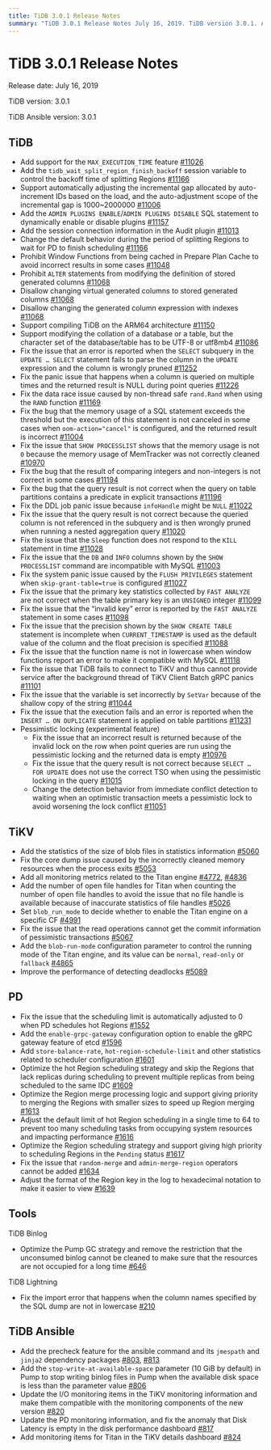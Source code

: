 ```yaml
---
title: TiDB 3.0.1 Release Notes
summary: "TiDB 3.0.1 Release Notes July 16, 2019. TiDB version 3.0.1. Add support for MAX_EXECUTION_TIME feature. Support auto-adjustment of incremental gap for auto-increment IDs. Add ADMIN PLUGINS ENABLE/DISABLE SQL statement. Prohibit Window Functions from being cached in Prepare Plan Cache. Fix various bugs and issues. TiKV: Add statistics of blob file size. Fix core dump issue. PD: Add enable-grpc-gateway configuration option. Optimize hot Region scheduling strategy. Tools: TiDB Binlog - Optimize Pump GC strategy. TiDB Lightning - Fix import error. TiDB Ansible - Add precheck feature, update monitoring information."
---
```


# TiDB 3.0.1 Release Notes

Release date: July 16, 2019

TiDB version: 3.0.1

TiDB Ansible version: 3.0.1

## TiDB

+ Add support for the `MAX_EXECUTION_TIME` feature [#11026](https://github.com/pingcap/tidb/pull/11026)
+ Add the `tidb_wait_split_region_finish_backoff` session variable to control the backoff time of splitting Regions [#11166](https://github.com/pingcap/tidb/pull/11166)
+ Support automatically adjusting the incremental gap allocated by auto-increment IDs based on the load, and the auto-adjustment scope of the incremental gap is 1000~2000000 [#11006](https://github.com/pingcap/tidb/pull/11006)
+ Add the `ADMIN PLUGINS ENABLE`/`ADMIN PLUGINS DISABLE` SQL statement to dynamically enable or disable plugins [#11157](https://github.com/pingcap/tidb/pull/11157)
+ Add the session connection information in the Audit plugin [#11013](https://github.com/pingcap/tidb/pull/11013)
+ Change the default behavior during the period of splitting Regions to wait for PD to finish scheduling [#11166](https://github.com/pingcap/tidb/pull/11166)
+ Prohibit Window Functions from being cached in Prepare Plan Cache to avoid incorrect results in some cases [#11048](https://github.com/pingcap/tidb/pull/11048)
+ Prohibit `ALTER` statements from modifying the definition of stored generated columns [#11068](https://github.com/pingcap/tidb/pull/11068)
+ Disallow changing virtual generated columns to stored generated columns [#11068](https://github.com/pingcap/tidb/pull/11068)
+ Disallow changing the generated column expression with indexes [#11068](https://github.com/pingcap/tidb/pull/11068)
+ Support compiling TiDB on the ARM64 architecture [#11150](https://github.com/pingcap/tidb/pull/11150)
+ Support modifying the collation of a database or a table, but the character set of the database/table has to be UTF-8 or utf8mb4 [#11086](https://github.com/pingcap/tidb/pull/11086)
+ Fix the issue that an error is reported when the `SELECT` subquery in the `UPDATE … SELECT` statement fails to parse the column in the `UPDATE` expression and the column is wrongly pruned [#11252](https://github.com/pingcap/tidb/pull/11252)
+ Fix the panic issue that happens when a column is queried on multiple times and the returned result is NULL during point queries [#11226](https://github.com/pingcap/tidb/pull/11226)
+ Fix the data race issue caused by non-thread safe `rand.Rand` when using the `RAND` function [#11169](https://github.com/pingcap/tidb/pull/11169)
+ Fix the bug that the memory usage of a SQL statement exceeds the threshold but the execution of this statement is not canceled in some cases when `oom-action="cancel"` is configured, and the returned result is incorrect [#11004](https://github.com/pingcap/tidb/pull/11004)
+ Fix the issue that `SHOW PROCESSLIST` shows that the memory usage is not `0` because the memory usage of MemTracker was not correctly cleaned [#10970](https://github.com/pingcap/tidb/pull/10970)
+ Fix the bug that the result of comparing integers and non-integers is not correct in some cases [#11194](https://github.com/pingcap/tidb/pull/11194)
+ Fix the bug that the query result is not correct when the query on table partitions contains a predicate in explicit transactions [#11196](https://github.com/pingcap/tidb/pull/11196)
+ Fix the DDL job panic issue because `infoHandle` might be `NULL` [#11022](https://github.com/pingcap/tidb/pull/11022)
+ Fix the issue that the query result is not correct because the queried column is not referenced in the subquery and is then wrongly pruned when running a nested aggregation query [#11020](https://github.com/pingcap/tidb/pull/11020)
+ Fix the issue that the `Sleep` function does not respond to the `KILL` statement in time [#11028](https://github.com/pingcap/tidb/pull/11028)
+ Fix the issue that the `DB` and `INFO` columns shown by the `SHOW PROCESSLIST` command are incompatible with MySQL [#11003](https://github.com/pingcap/tidb/pull/11003)
+ Fix the system panic issue caused by the `FLUSH PRIVILEGES` statement when `skip-grant-table=true` is configured [#11027](https://github.com/pingcap/tidb/pull/11027)
+ Fix the issue that the primary key statistics collected by `FAST ANALYZE` are not correct when the table primary key is an `UNSIGNED` integer [#11099](https://github.com/pingcap/tidb/pull/11099)
+ Fix the issue that the “invalid key” error is reported by the `FAST ANALYZE` statement in some cases [#11098](https://github.com/pingcap/tidb/pull/11098)
+ Fix the issue that the precision shown by the `SHOW CREATE TABLE` statement is incomplete when `CURRENT_TIMESTAMP` is used as the default value of the column and the float precision is specified [#11088](https://github.com/pingcap/tidb/pull/11088)
+ Fix the issue that the function name is not in lowercase when window functions report an error to make it compatible with MySQL [#11118](https://github.com/pingcap/tidb/pull/11118)
+ Fix the issue that TiDB fails to connect to TiKV and thus cannot provide service after the background thread of TiKV Client Batch gRPC panics [#11101](https://github.com/pingcap/tidb/pull/11101)
+ Fix the issue that the variable is set incorrectly by `SetVar` because of the shallow copy of the string [#11044](https://github.com/pingcap/tidb/pull/11044)
+ Fix the issue that the execution fails and an error is reported when the `INSERT … ON DUPLICATE` statement is applied on table partitions [#11231](https://github.com/pingcap/tidb/pull/11231)
+ Pessimistic locking (experimental feature)
    - Fix the issue that an incorrect result is returned because of the invalid lock on the row when point queries are run using the pessimistic locking and the returned data is empty [#10976](https://github.com/pingcap/tidb/pull/10976)
    - Fix the issue that the query result is not correct because `SELECT … FOR UPDATE` does not use the correct TSO when using the pessimistic locking in the query [#11015](https://github.com/pingcap/tidb/pull/11015)
    - Change the detection behavior from immediate conflict detection to waiting when an optimistic transaction meets a pessimistic lock to avoid worsening the lock conflict [#11051](https://github.com/pingcap/tidb/pull/11051)

## TiKV

- Add the statistics of the size of blob files in statistics information [#5060](https://github.com/tikv/tikv/pull/5060)
- Fix the core dump issue caused by the incorrectly cleaned memory resources when the process exits [#5053](https://github.com/tikv/tikv/pull/5053)
- Add all monitoring metrics related to the Titan engine [#4772](https://github.com/tikv/tikv/pull/4772), [#4836](https://github.com/tikv/tikv/pull/4836)
- Add the number of open file handles for Titan when counting the number of open file handles to avoid the issue that no file handle is available because of inaccurate statistics of file handles [#5026](https://github.com/tikv/tikv/pull/5026)
- Set `blob_run_mode` to decide whether to enable the Titan engine on a specific CF [#4991](https://github.com/tikv/tikv/pull/4991)
- Fix the issue that the read operations cannot get the commit information of pessimistic transactions [#5067](https://github.com/tikv/tikv/pull/5067)
- Add the `blob-run-mode` configuration parameter to control the running mode of the Titan engine, and its value can be `normal`, `read-only` or `fallback` [#4865](https://github.com/tikv/tikv/pull/4865)
- Improve the performance of detecting deadlocks [#5089](https://github.com/tikv/tikv/pull/5089)

## PD

- Fix the issue that the scheduling limit is automatically adjusted to 0 when PD schedules hot Regions [#1552](https://github.com/pingcap/pd/pull/1552)
- Add the `enable-grpc-gateway` configuration option to enable the gRPC gateway feature of etcd [#1596](https://github.com/pingcap/pd/pull/1596)
- Add `store-balance-rate`, `hot-region-schedule-limit` and other statistics related to scheduler configuration [#1601](https://github.com/pingcap/pd/pull/1601)
- Optimize the hot Region scheduling strategy and skip the Regions that lack replicas during scheduling to prevent multiple replicas from being scheduled to the same IDC [#1609](https://github.com/pingcap/pd/pull/1609)
- Optimize the Region merge processing logic and support giving priority to merging the Regions with smaller sizes to speed up Region merging [#1613](https://github.com/pingcap/pd/pull/1613)
- Adjust the default limit of hot Region scheduling in a single time to 64 to prevent too many scheduling tasks from occupying system resources and impacting performance [#1616](https://github.com/pingcap/pd/pull/1616)
- Optimize the Region scheduling strategy and support giving high priority to scheduling Regions in the `Pending` status [#1617](https://github.com/pingcap/pd/pull/1617)
- Fix the issue that `random-merge` and `admin-merge-region` operators cannot be added [#1634](https://github.com/pingcap/pd/pull/1634)
- Adjust the format of the Region key in the log to hexadecimal notation to make it easier to view [#1639](https://github.com/pingcap/pd/pull/1639)

## Tools

TiDB Binlog

- Optimize the Pump GC strategy and remove the restriction that the unconsumed binlog cannot be cleaned to make sure that the resources are not occupied for a long time [#646](https://github.com/pingcap/tidb-binlog/pull/646)

TiDB Lightning

- Fix the import error that happens when the column names specified by the SQL dump are not in lowercase [#210](https://github.com/pingcap/tidb-lightning/pull/210)

## TiDB Ansible

- Add the precheck feature for the ansible command and its `jmespath` and `jinja2` dependency packages [#803](https://github.com/pingcap/tidb-ansible/pull/803), [#813](https://github.com/pingcap/tidb-ansible/pull/813)
- Add the `stop-write-at-available-space` parameter (10 GiB by default) in Pump to stop writing binlog files in Pump when the available disk space is less than the parameter value [#806](https://github.com/pingcap/tidb-ansible/pull/806)
- Update the I/O monitoring items in the TiKV monitoring information and make them compatible with the monitoring components of the new version [#820](https://github.com/pingcap/tidb-ansible/pull/820)
- Update the PD monitoring information, and fix the anomaly that Disk Latency is empty in the disk performance dashboard [#817](https://github.com/pingcap/tidb-ansible/pull/817)
- Add monitoring items for Titan in the TiKV details dashboard [#824](https://github.com/pingcap/tidb-ansible/pull/824)
